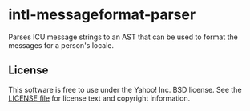 intl-messageformat-parser
=========================

Parses ICU message strings to an AST that can be used to format the messages for
a person's locale.


License
-------

This software is free to use under the Yahoo! Inc. BSD license.
See the [LICENSE file][] for license text and copyright information.

[LICENSE file]: /blob/master/LICENSE
